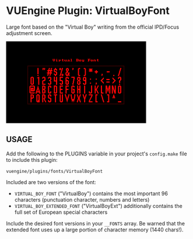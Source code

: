 VUEngine Plugin: VirtualBoyFont
===============================

Large font based on the "Virtual Boy" writing from the official IPD/Focus adjustment screen.

![Preview Image](preview.png)


USAGE
-----

Add the following to the PLUGINS variable in your project's `config.make` file to include this plugin:

	vuengine/plugins/fonts/VirtualBoyFont

Included are two versions of the font:

- `VIRTUAL_BOY_FONT` ("VirtualBoy") contains the most important 96 characters (punctuation character, numbers and letters)
- `VIRTUAL_BOY_EXTENDED_FONT` ("VirtualBoyExt") additionally contains the full set of European special characters

Include the desired font versions in your `__FONTS` array. Be warned that the extended font uses up a large portion of character memory (1440 chars!).
